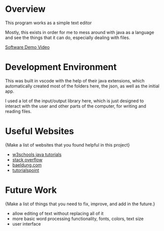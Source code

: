 # Overview

This program works as a simple text editor

Mostly, this exists in order for me to mess around with java as a language and see the things that it can do, especially dealing with 
files.

[Software Demo Video](http://youtube.link.goes.here)

# Development Environment

This was built in vscode with the help of their java extensions, which automatically created most of the folders here, the json, as well as the initial app.

I used a lot of the input/output library here, which is just designed to interact with the user and other parts of the computer, for writing and reading files. 

# Useful Websites

{Make a list of websites that you found helpful in this project}

- [w3schools java tutorials ](https://www.w3schools.com/java/)
- [stack overflow](https://stackoverflow.com/)
- [baeldung.com ](http://www.baeldung.com/java-append-to-file)
- [tutorialspoint](https://tutorialspoint.com/)
# Future Work

{Make a list of things that you need to fix, improve, and add in the future.}

- allow editing of text without replacing all of it
- more basic word processing functionality, fonts, colors, text size
- user interface 
